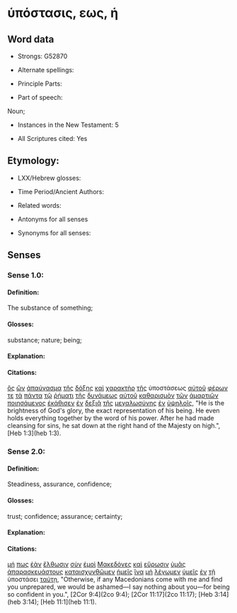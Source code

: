 # ὑπόστασις, εως, ἡ

<!-- Status: S2=NeedsFinalCheck -->
<!-- Lexica used for edits: BDAG, FFM, LN, A-S -->

## Word data

* Strongs: G52870

* Alternate spellings:

* Principle Parts: 

* Part of speech: 

Noun;

* Instances in the New Testament: 5

* All Scriptures cited: Yes

## Etymology: 

* LXX/Hebrew glosses: 

* Time Period/Ancient Authors: 

* Related words: 

* Antonyms for all senses

* Synonyms for all senses: 

## Senses 

### Sense 1.0:

#### Definition: 

The substance of something;  

#### Glosses:

substance; nature; being;

#### Explanation:

#### Citations:

[ὃς](../G37390/01.md) [ὢν](../G99999/01.md) [ἀπαύγασμα](../G05410/01.md) [τῆς](../G35880/01.md) [δόξης](../G13910/01.md) [καὶ](../G25320/01.md) [χαρακτὴρ](../G54810/01.md) [τῆς](../G35880/01.md) ὑποστάσεως [αὐτοῦ](../G08460/01.md) [φέρων](../G53420/01.md) [τε](../G50370/01.md) [τὰ](../G35880/01.md) [πάντα](../G39560/01.md) [τῷ](../G35880/01.md) [ῥήματι](../G44870/01.md) [τῆς](../G35880/01.md) [δυνάμεως](../G14110/01.md) [αὐτοῦ](../G08460/01.md) [καθαρισμὸν](../G25120/01.md) [τῶν](../G35880/01.md) [ἁμαρτιῶν](../G02660/01.md) [ποιησάμενος](../G41600/01.md) [ἐκάθισεν](../G25230/01.md) [ἐν](../G17220/01.md) [δεξιᾷ](../G11880/01.md) [τῆς](../G35880/01.md) [μεγαλωσύνης](../G31720/01.md) [ἐν](../G17220/01.md) [ὑψηλοῖς](../G53080/01.md), 
"He is the brightness of God's glory, the exact representation of his being. He even holds everything together by the word of his power. After he had made cleansing for sins, he sat down at the right hand of the Majesty on high.", 
[Heb 1:3](heb 1:3).  

### Sense 2.0:

#### Definition: 

Steadiness, assurance, confidence;

#### Glosses:

trust; confidence; assurance; certainty;

#### Explanation:

#### Citations:

[μή](../G33610/01.md) [πως](../G99999/01.md) [ἐὰν](../G14370/01.md) [ἔλθωσιν](../G20640/01.md) [σὺν](../G48620/01.md) [ἐμοὶ](../G14730/01.md) [Μακεδόνες](../G31100/01.md) [καὶ](../G25320/01.md) [εὕρωσιν](../G21470/01.md) [ὑμᾶς](../G47710/01.md) [ἀπαρασκευάστους](../G05320/01.md) [καταισχυνθῶμεν](../G26170/01.md) [ἡμεῖς](../G14730/01.md) [ἵνα](../G24430/01.md) [μὴ](../G33610/01.md) [λέγωμεν](../G30040/01.md) [ὑμεῖς](../G47710/01.md) [ἐν](../G17220/01.md) [τῇ](../G35880/01.md) ὑποστάσει [ταύτῃ](../G37780/01.md), 
"Otherwise, if any Macedonians come with me and find you unprepared, we would be ashamed—I say nothing about you—for being so confident in you.", 
[2Cor 9:4](2co 9:4);  [2Cor 11:17](2co 11:17);  [Heb 3:14](heb 3:14);  [Heb 11:1](heb 11:1).  
